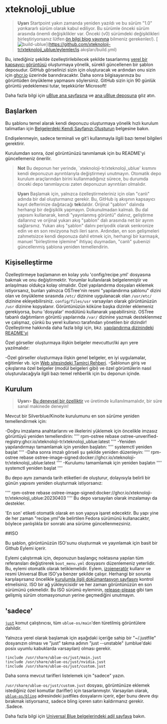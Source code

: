 # xteknoloji_ublue

> **Uyarı**
> Startpoint yakın zamanda yeniden yazıldı ve bu sürüm "1.0" *yarı*kararlı sürüm olarak kabul ediliyor.
> Bu sürümle önceki sürüm arasında önemli değişiklikler var.
> Önceki (v0) sürümdeki değişiklikleri birleştiriyorsanız lütfen [ön bilgi blog yayınına](https://universal-blue.org/blog/2023/09/02/startingpoint-rewrite-heads-bakın) bilmeniz gerekenler/).
[![build-ublue](https://github.com/xteknoloji-tr/xteknoloji_ublue/actions/workflows/build.yml/badge.svg)](https://github.com/xteknoloji-tr/xteknoloji_ublue/eylemler/iş akışları/build.yml)

Bu, istediğiniz şekilde özelleştirilebilecek şekilde tasarlanmış [yerel bir kapsayıcı görüntüsü](https://fedoraproject.org/wiki/Changes/OstreeNativeContainerStable) oluşturmaya yönelik, sürekli güncellenen bir şablon deposudur. GitHub görselinizi sizin için oluşturacak ve ardından onu sizin için [ghcr.io](https://github.com/features/packages) üzerinde barındıracaktır. Daha sonra bilgisayarınıza bu görüntüden önyükleme yapmasını söylersiniz. GitHub sizin için 90 günlük görüntü yedeklemesi tutar, teşekkürler Microsoft!

Daha fazla bilgi için [uBlue ana sayfasına](https://universal-blue.org/) ve [ana uBlue deposuna](https://github.com/ublue-os/main/) göz atın.

## Başlarken

Bu şablonu temel alarak kendi deponuzu oluşturmaya yönelik hızlı kurulum talimatları için [Belgelerdeki Kendi Sayfanızı Oluşturun](https://universal-blue.org/tinker/make-your-own/) belgesine bakın.

Endişelenmeyin, sadece terminali ve git'i kullanmayla ilgili bazı temel bilgileri gerektirir.

Kurulumdan sonra, özel görüntünüzü tanımlamak için bu README'yi güncellemeniz önerilir.

> **Not**
> Bu deponun her yerinde, `xteknoloji-tr/xteknoloji_ublue' kısmını kendi deponuzun ayrıntılarıyla değiştirmeyi unutmayın. Otomatik depo kurulum araçlarından birini kullanmadığınız sürece, bu durumda önceki depo tanımlayıcısı zaten deponuzun ayrıntıları olmalıdır.

> **Uyarı**
> Başlamak için, yalnızca özelleştirmeleriniz için olan "canlı" adında bir dal oluşturmanız gerekir. Bu, GitHub iş akışının kapsayıcı kayıt defterinize dağıtacağı **tek**daldır. Orijinal "şablon" dalında herhangi bir değişiklik yapmayın. Dokunulmadan kalmalı. Bu dal yapısını kullanarak, kendi "yayınlanmış görüntü" dalınız, geliştirme dallarınız ve orijinal yukarı akış "şablon" dalı arasında net bir ayrım sağlarsınız. Yukarı akış "şablon" dalını periyodik olarak senkronize edin ve en son revizyona hızlı ileri sarın. Ardından, en son gelişmeleri zahmetsizce kendi deponuza dahil etmek için, herhangi bir karmaşık, manuel "birleştirme işlemine" ihtiyaç duymadan, "canlı" şubenizi güncellenmiş şablona yeniden temellendirin.

## Kişiselleştirme

Özelleştirmeye başlamanın en kolay yolu 'config/recipe.yml' dosyasına bakmak ve onu değiştirmektir. Yorumlar kullanılarak belgelenmiştir ve anlaşılması oldukça kolay olmalıdır.
Özel yapılandırma dosyaları eklemek istiyorsanız, bunları yalnızca OSTree'nin resmi "yapılandırma şablonu" dizini olan ve önyükleme sırasında `/etc/` dizinine uygulanacak olan `/usr/etc/` dizinine ekleyebilirsiniz. `config/files/usr` varsayılan olarak görüntünüzün `/usr` dizinine kopyalanır. Görüntünüzün köküne başka dizinler eklemeniz gerekiyorsa, bunu 'dosyalar' modülünü kullanarak yapabilirsiniz. OSTree tabanlı dağıtımların görüntü yapılarında `/var/` dizinine yazmak desteklenmez ve çalışmaz, çünkü bu yerel kullanıcı tarafından yönetilen bir dizindir!
Özelleştirme hakkında daha fazla bilgi için, bkz. [yapılandırma dizinindeki README'yi](config/README.md)

Özel görseller oluşturmaya ilişkin belgeler mevcuttur/iki ayrı yere yazılmalıdır:

-Özel görseller oluşturmaya ilişkin genel belgeler, en iyi uygulamalar, eğitimler vb. için [Web sitesindeki Tamirci Rehberi](https://universal-blue.org/tinker/make-your-own/).
-Şablonun giriş ve çıkışlarına özel belgeler (modül belgeleri gibi) ve özel görüntülerin nasıl oluşturulacağıyla ilgili bazı temel rehberlik için bu deponun içinde.

## Kurulum

> **Uyarı**> [Bu deneysel bir özelliktir](https://www.fedoraproject.org/wiki/Changes/OstreeNativeContainerStable) ve üretimde kullanılmamalıdır, bir süre sanal makinede deneyin!

Mevcut bir Silverblue/Kinoite kurulumunu en son sürüme yeniden temellendirmek için:

-Doğru imzalama anahtarlarını ve ilkelerini yüklemek için öncelikle imzasız görüntüyü yeniden temellendirin:
  ''''
  rpm-ostree rebase ostree-unverified-registry:ghcr.io/xteknoloji-tr/xteknoloji_ublue:latest
  ''''
-Yeniden yapılandırmayı tamamlamak için yeniden başlatın:
  ''''
  systemctl yeniden başlat
  ''''
-Daha sonra imzalı görseli şu şekilde yeniden düzenleyin:
  ''''
  rpm-ostree rebase ostree-image-signed:docker://ghcr.io/xteknoloji-tr/xteknoloji_ublue:latest
  ''''
-Kurulumu tamamlamak için yeniden başlatın
  ''''
  systemctl yeniden başlat
  ''''

Bu depo aynı zamanda tarih etiketleri de oluşturur, dolayısıyla belirli bir günün yapısını yeniden oluşturmak istiyorsanız:

''''
rpm-ostree rebase ostree-image-signed:docker://ghcr.io/xteknoloji-tr/xteknoloji_ublue:20230403
''''
Bu depo varsayılan olarak imzalamayı da destekler.

'En son' etiketi otomatik olarak en son yapıya işaret edecektir. Bu yapı yine de her zaman "recipe.yml"de belirtilen Fedora sürümünü kullanacaktır, böylece yanlışlıkla bir sonraki ana sürüme güncellenmezsiniz.

##ISO

Bu şablon, görüntünüzün ISO'sunu oluşturmak ve yayınlamak için basit bir Github Eylemi içerir.

Eylemi çalıştırmak için, deponuzun başlangıç ​​noktasına yapılan tüm referansları değiştirerek `boot_menu.yml` dosyasını düzenlemeniz yeterlidir. Bu, eylemi otomatik olarak tetiklemelidir.
Eylem, [izojeneratör](https://github.com/ublue-os/isogenerator) kullanır ve resmi Universal Blue ISO'ya benzer şekilde çalışır. Herhangi bir sorunla karşılaşırsanız öncelikle [kurulumla ilgili dokümantasyon sayfasını](https://universal-blue.org/installation/) kontrol etmelisiniz. ISO bir ağ yükleyicisidir ve her zaman görüntünüzün en son sürümünü çekmelidir.
Bu ISO sürümü eyleminin, [release-please](https://github.com/googleapis/release-please) gibi tam gelişmiş sürüm otomasyonunun yerine geçmediğini unutmayın.

## 'sadece'

[`just`](https://just.systems/) komut çalıştırıcısı, tüm `ublue-os/main`'den türetilmiş görüntülere dahildir.

Yalnızca yerel olarak başlamak için aşağıdaki içeriğe sahip bir "~/.justfile" dosyanızın olması ve "just" takma adının "just --unstable" (umblue'daki posix uyumlu kabuklarda varsayılan) olması gerekir.
```
!include /usr/share/ublue-os/just/main.just
!include /usr/share/ublue-os/just/nvidia.just
!include /usr/share/ublue-os/just/custom.just
```

Daha sonra mevcut tarifleri listelemek için "sadece" yazın.

`/usr/share/ublue-os/just/custom.just` dosyası, görüntünüze eklemek istediğiniz özel komutlar (tarifler) için tasarlanmıştır. Varsayılan olarak, [`ublue-os/bling`](https://github.com/ublue-os/bling) adresindeki justfiles dosyalarını içerir, eğer bunu devre dışı bırakmak istiyorsanız, sadece bling içeren satırı kaldırmanız gerekir. .Sadece.

Daha fazla bilgi için [Universal Blue belgelerindeki adil sayfaya](https://universal-blue.org/guide/just/) bakın.